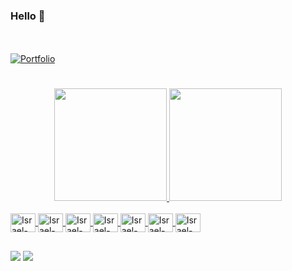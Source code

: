 ### Hello 👋

<br><br>
[![Portfolio](https://img.shields.io/badge/🚀_PORTFOLIO-FF2D75?style=for-the-badge&logo=vercel&logoColor=white&labelColor=000000)](https://israelcadorin.vercel.app)

#

<div align="center">
  <a href="https://github.com/icadorin">
  <img height="180em" src="https://github-readme-stats.vercel.app/api?username=icadorin&show_icons=true&theme=merko&include_all_commits=true&count_private=true"/>
  <img height="180em" src="https://github-readme-stats.vercel.app/api/top-langs/?username=icadorin&la'yout=compact&langs_count=7&theme=merko"/>
</div>
  
<div style="display: inline_block"><br>
  <img align="center" alt="Israel-Csharp" height="30" width="40" src="https://cdn.jsdelivr.net/gh/devicons/devicon/icons/javascript/javascript-original.svg" />
  <img align="center" alt="Israel-Csharp" height="30" width="40" src="https://cdn.jsdelivr.net/gh/devicons/devicon@latest/icons/typescript/typescript-plain.svg" />
  <img align="center" alt="Israel-Csharp" height="30" width="40" src="https://cdn.jsdelivr.net/gh/devicons/devicon/icons/react/react-original.svg" />
  <img align="center" alt="Israel-Csharp" height="30" width="40" src="https://cdn.jsdelivr.net/gh/devicons/devicon/icons/nodejs/nodejs-original-wordmark.svg" />
  <img align="center" alt="Israel-Csharp" height="30" width="40" src="https://cdn.jsdelivr.net/gh/devicons/devicon/icons/mysql/mysql-original.svg" />
  <img align="center" alt="Israel-Csharp" height="30" width="40" src="https://cdn.jsdelivr.net/gh/devicons/devicon@latest/icons/java/java-original.svg" />
  <img align="center" alt="Israel-Csharp" height="30" width="40" src="https://cdn.jsdelivr.net/gh/devicons/devicon@latest/icons/spring/spring-original.svg" />
          
</div>
  
  ##

<div>
  <a href = "mailto:israel.del96@gmail.com"><img src="https://img.shields.io/badge/-Gmail-%23333?style=for-the-badge&logo=gmail&logoColor=white" target="_blank"></a>
  <a href="https://www.linkedin.com/in/israelcadorin" target="_blank"><img src="https://img.shields.io/badge/-LinkedIn-%230077B5?style=for-the-badge&logo=linkedin&logoColor=white" target="_blank"></a> 
</div>
